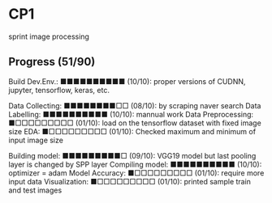 # CP1
sprint image processing

## Progress (51/90)

Build Dev.Env.:       ■■■■■■■■■■ (10/10): proper versions of CUDNN, jupyter, tensorflow, keras, etc.

Data Collecting:      ■■■■■■■■□□ (08/10): by scraping naver search
Data Labelling:       ■■■■■■■■■■ (10/10): mannual work
Data Preprocessing:   ■□□□□□□□□□ (01/10): load on the tensorflow dataset with fixed image size
EDA:                  ■□□□□□□□□□ (01/10): Checked maximum and minimum of input image size

Building model:       ■■■■■■■■■□ (09/10): VGG19 model but last pooling layer is changed by SPP layer
Compiling model:      ■■■■■■■■■■ (10/10): optimizer = adam
Model Accuracy:       ■□□□□□□□□□ (01/10): require more input data
Visualization:        ■□□□□□□□□□ (01/10): printed sample train and test images
